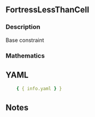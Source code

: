 ## FortressLessThanCell

### Description

Base constraint

### Mathematics

## YAML

```yaml
    { { info.yaml } }
```

## Notes

